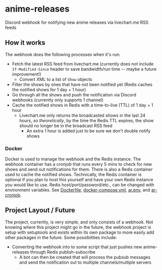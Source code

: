 # anime-releases
Discord webhook for notifying new anime releases via livechart.me RSS feeds

## How it works
The webhook does the following processes when it's run:
- Fetch the latest RSS feed from livechart.me (currently does not include `If-Modified-Since` header to save 
  bandwidth/run time -- maybe a future improvement!)
  - Convert XML to a list of `Show` objects
- Filter the shows by ones that have not been notified yet (Redis caches the notified shows for 1 day + 1 hour)
- Go through all the shows and push the notification via Discord webhooks (currently only supports 1 channel)
- Cache the notified shows in Redis with a time-to-live (TTL) of 1 day + 1 hour
  - Livechart.me only returns the broadcasted shows in the last 24 hours, so *theoretically*, by the time the Redis TTL 
    expires, the show should no longer be in the broadcast RSS feed
    - An extra 1 hour is added just to be sure we don't double notify shows
    
### Docker
Docker is used to manage the webhook and the Redis instance. The webhook container has a cronjob that runs every 5 mins to
check for new shows and send out notifications for them. There is also a Redis container used to cache the notified shows.
Technically, the Redis container is optional if you plan to host this yourself and have your own Redis instance you would
like to use. Redis host/port/password/etc., can be changed with environment variables. See [Dockerfile](webhook/Dockerfile),
[docker-compose.yml](webhook/docker-compose.yml), [ar.env](webhook/ar.env), and [ar-cronjob](webhook/ar-crobjob).

## Project Layout / Future
The project, currently, is very simple, and only consists of a webhook. Not knowing where this project might go in the
future, the webhook project is setup with setuptools and exists within its own package to more easily add other packages
in the future. Some possibilities include:
- Converting the webhook into to some script that just pushes new anime-releases through Redis publish-subscribe
  - A bot can then be created that will process the pubsub messages and send the notification out to multiple 
    channels/multiple servers 
